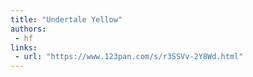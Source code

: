 ```yaml
---
title: "Undertale Yellow"
authors:
 - hf
links:
 - url: "https://www.123pan.com/s/r3SSVv-2Y8Wd.html"
---
```

